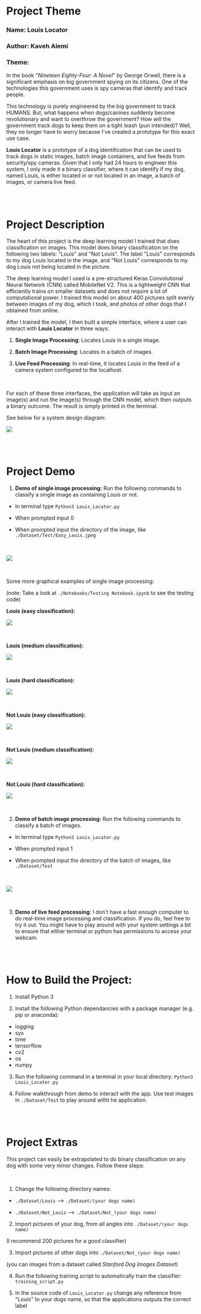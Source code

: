# Project Theme

### Name: **Louis Locator**

### Author: Kaveh Alemi

### Theme:

In the book "_Nineteen Eighty-Four: A Novel_" by George Orwell, there is a significant emphasis on big government spying on its citizens. One of the technologies this government uses is spy cameras that identify and track people. 

This technology is purely engineered by the big government to track HUMANS. But, what happens when dogs/canines suddenly become revolutionary and want to overthrow the government? How will the government track dogs to keep them on a tight leash (pun intended)? Well, they no longer have to worry because I've created a prototype for this exact use case. 

**Louis Locator** is a prototype of a dog identification that can be used to track dogs in static images, batch image containers, and live feeds from security/spy cameras. Given that I only had 24 hours to engineer this system, I only made it a binary classifier, where it can identify if my dog, named Louis, is either located in or not located in an image, a batch of images, or camera live feed.

<br />
<br />

# Project Description

The heart of this project is the deep learning model I trained that does classification on images. This model does binary classification on the following two labels: "Louis" and "Not Louis". The label "Louis" corresponds to my dog Louis located in the image, and "Not Louis" corresponds to my dog Louis not being located in the picture.

The deep learning model I used is a pre-structured Keras Convolutional Neural Network (CNN) called MobileNet V2. This is a lightweight CNN that efficiently trains on smaller datasets and does not require a lot of computational power. I trained this model on about 400 pictures split evenly between images of my dog, which I took, and photos of other dogs that I obtained from online.

After I trained the model, I then built a simple interface, where a user can interact with **Louis Locator** in three ways:

1) **Single Image Processing**: Locates Louis in a single image.

2) **Batch Image Processing**: Locates in a batch of images.

3) **Live Feed Processing**: In real-time, it locates Louis in the feed of a camera system configured to the localhost.

<br />

For each of these three interfaces, the application will take as input an image(s) and run the image(s) through the CNN model, which then outputs a binary outcome. The result is simply printed in the terminal. 

See below for a system design diagram:

![](/Diagram/System%20Design.jpg)

<br />
<br />

# Project Demo

1) **Demo of single image processing:** Run the following commands to classify a single image as containing Louis or not.

- In terminal type `Python3 Louis_Locator.py`

- When prompted input 0

- When prompted input the directory of the image, like `./Dataset/Test/Easy_Louis.jpeg`

<br />

![](/Demo%20Files/Single%20Image%20Demo.png)

<br />

Some more graphical examples of single image processing:

(note: Take a look at `./Notebooks/Testing Notebook.ipynb` to see the testing code)

**Louis (easy classification):**

![](/Examples/1.png)

<br />

**Louis (medium classification):**

![](/Examples/2.png)

<br />

**Louis (hard classification):**

![](/Examples/3.png)

<br />

**Not Louis (easy classification):**

![](/Examples/4.png)

<br />

**Not Louis (medium classification):**

![](/Examples/5.png)

<br />

**Not Louis (hard classification):**

![](/Examples/6.png)

<br />

2) **Demo of batch image processing:** Run the following commands to classify a batch of images.

- In terminal type `Python3 Louis_Locator.py`

- When prompted input 1

- When prompted input the directory of the batch of images, like `./Dataset/Test`

<br />

![](/Demo%20Files/Batch%20Demo.png)

<br />

3) **Demo of live feed processing**: I don't have a fast enough computer to do real-time image processing and classification. If you do, feel free to try it out. You might have to play around with your system settings a bit to ensure that either terminal or python has permissions to access your webcam.

<br />
<br />

# How to Build the Project:

1) Install Python 3

2) Install the following Python dependancies with a package manager (e.g. pip or anaconda):

  - logging
  - sys
  - time
  - tensorflow
  - cv2
  - os
  - numpy

3) Run the following command in a terminal in your local directory: `Python3 Louis_Locater.py`

4) Follow walkthrough from demo to interact with the app. Use test images in `./Dataset/Test` to play around witht he application.

<br />
<br />


# Project Extras

This project can easily be extrapolated to do binary classification on any dog with some very minor changes. Follow these steps:

<br />

1) Change the following directory names:

- `./Dataset/Louis` --> `./Dataset/(your dogs name)`

- `./Dataset/Not_Louis` --> `./Dataset/Not_(your dogs name)`


2) Import pictures of your dog, from all angles into `./Dataset/(your dogs name)`

(I recommend 200 pictures for a good classifier)


3) Import pictures of other dogs into `./Dataset/Not_(your dogs name)` 

(you can images from a dataset called _Stanford Dog Images Dataset_)


4) Run the following training script to automatically train the classifier: `training_script.py`


5) In the source code of `Louis_Locator.py` change any reference from "Louis" to your dogs name, so that the applications outputs the correct label






